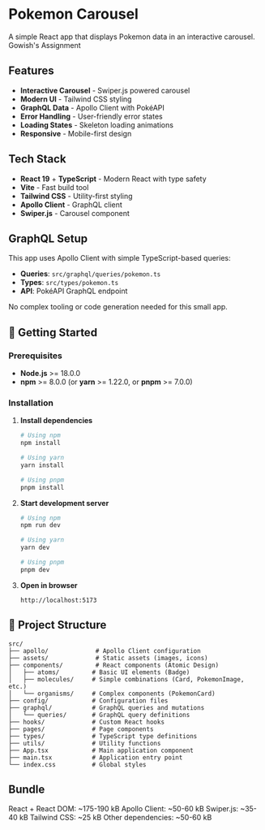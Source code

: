 # Pokemon Carousel

A simple React app that displays Pokemon data in an interactive carousel.
Gowish's Assignment

## Features

-  **Interactive Carousel** - Swiper.js powered carousel
-  **Modern UI** - Tailwind CSS styling
-  **GraphQL Data** - Apollo Client with PokéAPI
-  **Error Handling** - User-friendly error states
-  **Loading States** - Skeleton loading animations
-  **Responsive** - Mobile-first design

## Tech Stack

- **React 19** + **TypeScript** - Modern React with type safety
- **Vite** - Fast build tool
- **Tailwind CSS** - Utility-first styling
- **Apollo Client** - GraphQL client
- **Swiper.js** - Carousel component

## GraphQL Setup

This app uses Apollo Client with simple TypeScript-based queries:

- **Queries**: `src/graphql/queries/pokemon.ts`
- **Types**: `src/types/pokemon.ts`
- **API**: PokéAPI GraphQL endpoint

No complex tooling or code generation needed for this small app.

## 🚀 Getting Started

### Prerequisites
- **Node.js** >= 18.0.0
- **npm** >= 8.0.0 (or **yarn** >= 1.22.0, or **pnpm** >= 7.0.0)

### Installation

1. **Install dependencies**
   ```bash
   # Using npm
   npm install
   
   # Using yarn
   yarn install
   
   # Using pnpm
   pnpm install
   ```

2. **Start development server**
   ```bash
   # Using npm
   npm run dev
   
   # Using yarn
   yarn dev
   
   # Using pnpm
   pnpm dev
   ```

3. **Open in browser**
   ```
   http://localhost:5173
   ```

## 📁 Project Structure

```
src/
├── apollo/             # Apollo Client configuration
├── assets/             # Static assets (images, icons)
├── components/         # React components (Atomic Design)
│   ├── atoms/         # Basic UI elements (Badge)
│   ├── molecules/     # Simple combinations (Card, PokemonImage, etc.)
│   └── organisms/     # Complex components (PokemonCard)
├── config/            # Configuration files
├── graphql/           # GraphQL queries and mutations
│   └── queries/       # GraphQL query definitions
├── hooks/             # Custom React hooks
├── pages/             # Page components
├── types/             # TypeScript type definitions
├── utils/             # Utility functions
├── App.tsx            # Main application component
├── main.tsx           # Application entry point
└── index.css          # Global styles
```


## Bundle
React + React DOM: ~175-190 kB
Apollo Client: ~50-60 kB
Swiper.js: ~35-40 kB
Tailwind CSS: ~25 kB
Other dependencies: ~50-60 kB